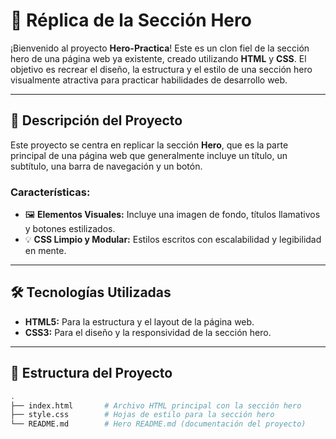 # 🌟 Réplica de la Sección Hero

¡Bienvenido al proyecto **Hero-Practica**! Este es un clon fiel de la sección hero de una página web ya existente, creado utilizando **HTML** y **CSS**. El objetivo es recrear el diseño, la estructura y el estilo de una sección hero visualmente atractiva para practicar habilidades de desarrollo web.

---

## 🚀 Descripción del Proyecto

Este proyecto se centra en replicar la sección **Hero**, que es la parte principal de una página web que generalmente incluye un título, un subtítulo, una barra de navegación y un botón. 

### Características:
- 🖼️ **Elementos Visuales:** Incluye una imagen de fondo, títulos llamativos y botones estilizados.
- 💡 **CSS Limpio y Modular:** Estilos escritos con escalabilidad y legibilidad en mente.

---

## 🛠️ Tecnologías Utilizadas

- **HTML5:** Para la estructura y el layout de la página web.
- **CSS3:** Para el diseño y la responsividad de la sección hero.

---

## 📂 Estructura del Proyecto

```bash
.
├── index.html       # Archivo HTML principal con la sección hero
├── style.css        # Hojas de estilo para la sección hero
└── README.md        # Hero README.md (documentación del proyecto)
